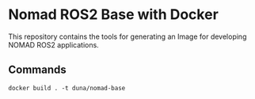 # Nomad ROS2 Base with Docker
This repository contains the tools for generating an Image for developing NOMAD ROS2 applications.

## Commands
`docker build . -t duna/nomad-base`
